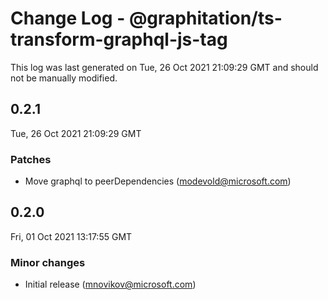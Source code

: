 # Change Log - @graphitation/ts-transform-graphql-js-tag

This log was last generated on Tue, 26 Oct 2021 21:09:29 GMT and should not be manually modified.

<!-- Start content -->

## 0.2.1

Tue, 26 Oct 2021 21:09:29 GMT

### Patches

- Move graphql to peerDependencies (modevold@microsoft.com)

## 0.2.0

Fri, 01 Oct 2021 13:17:55 GMT

### Minor changes

- Initial release (mnovikov@microsoft.com)
